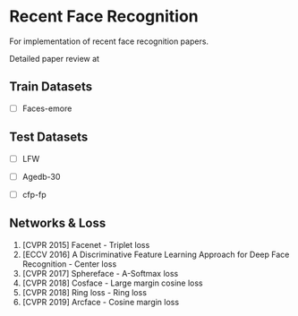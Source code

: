 # Recent Face Recognition

For implementation of recent face recognition papers.

Detailed paper review at 

## Train Datasets

- [ ] Faces-emore



## Test Datasets

- [ ] LFW
- [ ] Agedb-30
- [ ] cfp-fp



## Networks & Loss

1. [CVPR 2015] Facenet - Triplet loss 
2. [ECCV 2016] A Discriminative Feature Learning Approach for Deep Face Recognition - Center loss
3. [CVPR 2017] Sphereface - A-Softmax loss
4. [CVPR 2018] Cosface - Large margin cosine loss
5. [CVPR 2018] Ring loss - Ring loss
6. [CVPR 2019] Arcface - Cosine margin loss